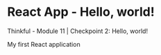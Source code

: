 # React App - Hello, world!

Thinkful - Module 11 | Checkpoint 2: Hello, world!

My first React application